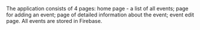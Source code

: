 The application consists of 4 pages:
home page - a list of all events;
page for adding an event;
page of detailed information about the event;
event edit page.
All events are stored in Firebase.
